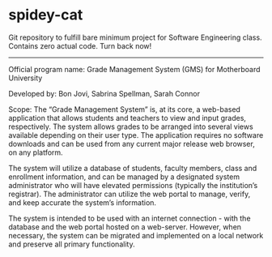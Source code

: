 # spidey-cat
Git repository to fulfill bare minimum project for Software Engineering class. Contains zero actual code. Turn back now!

----

Official program name: Grade Management System (GMS) for Motherboard University

Developed by: Bon Jovi, Sabrina Spellman, Sarah Connor

Scope:
The “Grade Management System” is, at its core, a web-based application that allows students and teachers to view and input grades, respectively. The system allows grades to be arranged into several views available depending on their user type. The application requires no software downloads and can be used from any current major release web browser, on any platform.

The system will utilize a database of students, faculty members, class and enrollment information, and can be managed by a designated system administrator who will have elevated permissions (typically the institution’s registrar). The administrator can utilize the web portal to manage, verify, and keep accurate the system’s information. 

The system is intended to be used with an internet connection - with the database and the web portal hosted on a web-server. However, when necessary, the system can be migrated and implemented 
on a local network and preserve all primary functionality.
